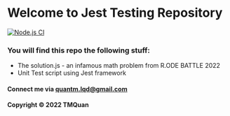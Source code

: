 # Welcome to Jest Testing Repository

[![Node.js CI](https://github.com/tmquan202/jest-unit-test/actions/workflows/node.js.yml/badge.svg)](https://github.com/tmquan202/jest-unit-test/actions/workflows/node.js.yml)

### You will find this repo the following stuff: 

* The solution.js - an infamous math problem from R.ODE BATTLE 2022
* Unit Test script using Jest framework

#### Connect me via quantm.lqd@gmail.com
#### Copyright &#169; 2022 TMQuan
